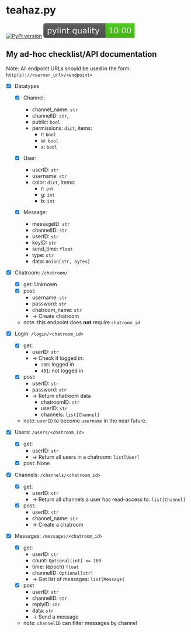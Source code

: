 teahaz.py
=========

[![PyPI version](https://badge.fury.io/py/teahaz.py.svg)](https://badge.fury.io/py/teahaz.py)
[![Pylint quality](assets/quality.svg)](https://github.com/bczsalba/pytermgui/blob/master/utils/create_badge.py)

## My ad-hoc checklist/API documentation
Note: All endpoint URLs should be used in the form: `http(s)://<server_url>/<endpoint>`

- [x] Datatypes
    * [x] Channel:
        + channel_name: `str`
        + channelID: `str`,
        + public: `bool`
        + permissions: `dict`, items:
            - r: `bool`
            - w: `bool`
            - x: `bool`

    * [x] User:
        + userID: `str`
        + username: `str`
        + color: `dict`, items:
            - r: `int`
            - g: `int`
            - b: `int`

    * [x] Message:
        + messageID: `str`
        + channelID: `str`
        + userID: `str`
        + keyID: `str`
        + send_time: `float`
        + type: `str`
        + data: `Union[str, bytes]`

- [x] Chatroom: `/chatroom/`
    * [x] get: Unknown
    * [x] post:
        + username: `str`
        + password: `str`
        + chatroom_name: `str`
        + -> Create chatroom
    * note: this endpoint does **not** require `chatroom_id`

- [x] Login: `/login/<chatroom_id>`
    * [x] get: 
        + userID: `str`
        + -> Check if logged in:
            - `200`: logged in
            - `401`: not logged in
    * [x] post:
        + userID: `str`
        + password: `str`
        + -> Return chatroom data
            - chatroomID: `str`
            - userID: `str`
            - channels: `list[Channel]`

    * note: `userID` to become `username` in the near future.

- [x] Users: `/users/<chatroom_id>`
    * [x] get:
        + userID: `str`
        + -> Return all users in a chatroom: `list[User]`
    * [x] post: None

- [x] Channels: `/channels/<chatroom_id>`
    * [x] get:
        + userID: `str`
        + -> Return all channels a user has read-access to: `list[Channel]`
    * [x] post:
        + userID: `str`
        + channel_name: `str`
        + -> Create a chatroom

- [x] Messages: `/messages/<chatroom_id>`
    * [x] get:
        + userID: `str`
        + count: `Optional[int] <= 100`
        + time: (epoch) `float`
        + channelID: `Optional[str]`
        + -> Get list of messages: `list[Message]`
    * [x] post
        + userID: `str`
        + channelID: `str`
        + replyID: `str`
        + data: `str`
        + -> Send a message
    * note: `channelID` can filter messages by channel

